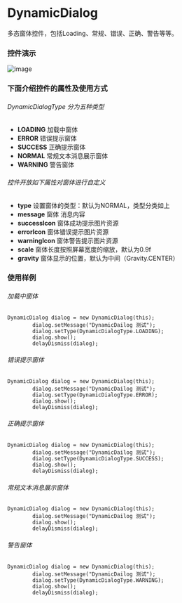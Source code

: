 # DynamicDialog
多态窗体控件，包括Loading、常规、错误、正确、警告等等。


### 控件演示
![image](https://github.com/xiaoliang0227/DynamicDialog/blob/master/screen_record.gif)

### 下面介绍控件的属性及使用方式

###### DynamicDialogType 分为五种类型
- **LOADING** 加载中窗体
- **ERROR** 错误提示窗体
- **SUCCESS** 正确提示窗体
- **NORMAL** 常规文本消息展示窗体
- **WARNING** 警告窗体

###### 控件开放如下属性对窗体进行自定义
- **type** 设置窗体的类型：默认为NORMAL，类型分类如上
- **message** 窗体 消息内容
- **successIcon** 窗体成功提示图片资源
- **errorIcon** 窗体错误提示图片资源
- **warningIcon** 窗体警告提示图片资源
- **scale** 窗体长度按照屏幕宽度的缩放，默认为0.9f
- **gravity** 窗体显示的位置，默认为中间（Gravity.CENTER）

### 使用样例
###### 加载中窗体
~~~
DynamicDialog dialog = new DynamicDialog(this);
        dialog.setMessage("DynamicDailog 测试");
        dialog.setType(DynamicDialogType.LOADING);
        dialog.show();
        delayDismiss(dialog);
~~~

###### 错误提示窗体
~~~
DynamicDialog dialog = new DynamicDialog(this);
        dialog.setMessage("DynamicDailog 测试");
        dialog.setType(DynamicDialogType.ERROR);
        dialog.show();
        delayDismiss(dialog);
~~~

###### 正确提示窗体
~~~
DynamicDialog dialog = new DynamicDialog(this);
        dialog.setMessage("DynamicDailog 测试");
        dialog.setType(DynamicDialogType.SUCCESS);
        dialog.show();
        delayDismiss(dialog);
~~~

###### 常规文本消息展示窗体
~~~
DynamicDialog dialog = new DynamicDialog(this);
        dialog.setMessage("DynamicDailog 测试");
        dialog.show();
        delayDismiss(dialog);
~~~

###### 警告窗体
~~~
DynamicDialog dialog = new DynamicDialog(this);
        dialog.setMessage("DynamicDailog 测试");
        dialog.setType(DynamicDialogType.WARNING);
        dialog.show();
        delayDismiss(dialog);
~~~
